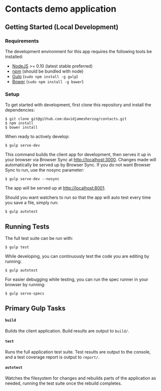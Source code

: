 # Contacts demo application

## Getting Started (Local Development)

### Requirements

The development environment for this app requires the
following tools be installed:

 * [NodeJS](http://nodejs.org/) >= 0.10 (latest stable preferred)
 * [npm](https://www.npmjs.com/) (should be bundled with node)
 * [Gulp](https://github.com/gulpjs/gulp) (`sudo npm install -g gulp`)
 * [Bower](http://bower.io/) (`sudo npm install -g bower`)

### Setup

To get started with development, first clone this repository and install
the dependencies:

    $ git clone git@github.com:davidjamesherzog/contacts.git
    $ npm install
    $ bower install

When ready to actively develop:

    $ gulp serve-dev

This command builds the client app for development, then serves it up
in your browser via Browser Sync at [http://localhost:3000](http://localhost:3000). Changes made will automatically be served up by
Browser Sync.  If you do not want Browser Sync to run, use the nosync parameter:

    $ gulp serve-dev --nosync

The app will be served up at [http://localhost:8001](http://localhost:8001).

Should you want watchers to run so that the app will auto test every time you save a file, simply run:

    $ gulp autotest


## Running Tests

The full test suite can be run with:

    $ gulp test

While developing, you can continuously test the code you are editing
by running:

    $ gulp autotest
    
For easier debugging while testing, you can run the spec runner in your browser by running:

    $ gulp serve-specs


## Primary Gulp Tasks

#### `build`

Builds the client application. Build results are output to `build/`. 

#### `test`

Runs the full application test suite. Test results are output to the console,
and a test coverage report is output to `report/`.

#### `autotest`

Watches the filesystem for changes and rebuilds parts of the application as
needed, running the test suite once the rebuild completes. 
